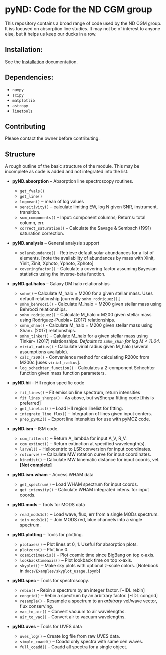 # pyND: Code for the ND CGM group

This repository contains a broad range of code used by the ND CGM group. It iss focused on absorption line studies. It may not be of interest to anyone else, but it helps us keep our ducks in a row.

## Installation:

See the [Installation](Installation.md) documentation.


## Dependencies:

* `numpy`
* `scipy`
* `matplotlib`
* `astropy`
* [`linetools`](https://github.com/linetools/linetools)

## Contributing

Please contact the owner before contributing.

## Structure
A rough outline of the basic structure of the module. This may be incomplete as code is added and not integrated into the list.

* **pyND.absorption** – Absorption line spectroscopy routines.
  * `get_fvals()`
  * `get_line()`
  * `logmean()` – mean of log values
  * `sensitivity()` – calculate limiting EW, log N given SNR, instrument, transition.
  * `sum_components()` – Input: component columns; Returns: total column, err.
  * `correct_saturation()` – Calculate the Savage & Sembach (1991) saturation correction. 


* **pyND.analysis** – General analysis support
  * `solarabundance()` - Retrieve default solar abundances for a list of elements. [note the availability of abundances by mass with Xinit, Yinit, Zinit, Xphoto, Yphoto, Zphoto]
  * `coveringfactor()` - Calculate a covering factor assuming Bayesian statistics using the inverse-beta function. 


* **pyND.gal.halos** – Galaxy DM halo relationships
    * `smhm()` – Calculate M_halo = M200 for a given stellar mass. Uses default relationship [currently `smhm_rodriguez()`.]
    * `smhm_behroozi()` - Calculate M_halo = M200 given stellar mass using Behroozi relationships.
    * `smhm_rodriguez()` – Calculate M_halo = M200 given stellar mass using Rodriguez-Puebla+ (2017) relationships.
    * `smhm_shan()` - Calculate M_halo = M200 given stellar mass using Shan+ (2017) relationships.
    * `smhm_tinker()` - Calulate M_halo for a given stellar mass using Tinker+ (2017) relationships. *Defaults to `smhm_shan` for log M < 11.04.*
    * `virial_radius()` - Calculate virial radius given M_halo (several assumptions available).
    * `calc_r200()` - Convenience method for calculating R200c from M200c [uses `virial_radius`].
    * `log_schechter_function()` - Calculates a 2-component Schechter function given mass function parameters. 

* **pyND.hii** – HII region specific code
  * `fit_lines()` – Fit emission line spectrum, return intensities
  * `fit_lines_sherpa()` – As above, but w/Sherpa fitting code [this is preferred]
  * `get_linelist()` – Load HII region linelist for fitting.
  * `integrate_line_flux()` – Integration of lines given input centers.
  * `prep_pyMCZ()` – Export line intensities for use with pyMCZ code.


* **pyND.ism** – ISM code.
  * `ccm_filters()` – Return A_lambda for input A_V, R_V.
  * `ccm_extinct()` – Return extinction at specified wavelength(s).
  * `lsrvel()` – Heliocentric to LSR conversion for input coordinates.
  * `rotcurve()` – Calculate MW rotation curve for input coordinates.
  * `kinedist()` – Calculate MW kinematic distance for input coords, vel. **[Not complete]**


* **pyND.ism.wham** – Access WHAM data
  * `get_spectrum()` – Load WHAM spectrum for input coords.
  * `get_intensity()` – Calculate WHAM integrated intens. for input coords.


* **pyND.mods** – Tools for MODS data
  * `read_mods1d()` – Load wave, flux, err from a single MODs spectrum.
  * `join_mods1d()` – Join MODS red, blue channels into a single spectrum.

* **pyND.plotting** – Tools for plotting.
    * `plotaxes()`         – Plot lines at 0, 1. Useful for absorption plots.
    * `plotzero()`         – Plot line 0.
    * `cosmictimeaxis()`   – Plot cosmic time since BigBang on top x-axis.
    * `lookbacktimeaxis()` – Plot lookback time on top x-axis.
    * `skyplot()`          – Make sky plots with optional z-scale colors. [Notebook in `docs/Examples/skyplot_usage.ipynb`]

* **pyND.spec** – Tools for spectroscopy.
    * `rebin()`      – Rebin a spectrum by an integer factor. [~IDL rebin]
    * `congrid()`    – Rebin a spectrum by an arbitrary factor. [~IDL congrid]
    * `resample()`   - Resample a spectrum to an _arbitrary_ vel/wave vector, flux conserving.
    * `vac_to_air()` – Convert vacuum to air wavelengths.
    * `air_to_vac()` – Convert air to vacuum wavelengths.

* **pyND.uves** – Tools for UVES data
  * `uves_log()` – Create log file from raw UVES data.
  * `simple_coadd()` – Coadd only spectra with same cen waves.
  * `full_coadd()` – Coadd all spectra for a single object.
